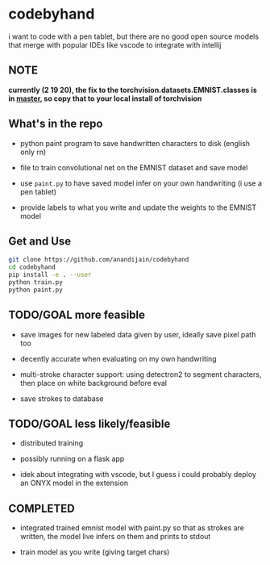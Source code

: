 # codebyhand

i want to code with a pen tablet, but there are no good open source models that merge with popular IDEs like vscode to integrate with intellij

## NOTE

**currently (2 19 20), the fix to the torchvision.datasets.EMNIST.classes is in [master](https://github.com/pytorch/vision/blob/master/torchvision/datasets/mnist.py), so copy that to your local install of torchvision**

## What's in the repo

* python paint program to save handwritten characters to disk (english only rn)

* file to train convolutional net on the EMNIST dataset and save model

* use `paint.py` to have saved model infer on your own handwriting (i use a pen tablet)

* provide labels to what you write and update the weights to the EMNIST model

## Get and Use

```bash
git clone https://github.com/anandijain/codebyhand
cd codebyhand
pip install -e . --user
python train.py
python paint.py
```

## TODO/GOAL more feasible

* save images for new labeled data given by user, ideally save pixel path too

* decently accurate when evaluating on my own handwriting

* multi-stroke character support: using detectron2 to segment characters, then place on white background before eval

* save strokes to database

## TODO/GOAL less likely/feasible

* distributed training

* possibly running on a flask app

* idek about integrating with vscode, but I guess i could probably deploy an ONYX model in the extension

## COMPLETED

* integrated trained emnist model with paint.py so that as strokes are written, the model live infers on them and prints to stdout

* train model as you write (giving target chars)
